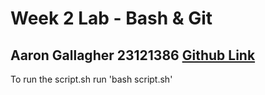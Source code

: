 # Week 2 Lab - Bash & Git
Aaron Gallagher
23121386
[Github Link](https://github.com/AaronGal/devops-lab2)
---
To run the script.sh run 'bash script.sh'
